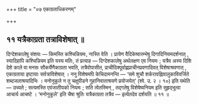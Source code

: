 +++
title = "०७ एकाग्रताधिकरणम्"

+++

## ११ यत्रैकाग्रता तत्राविशेषात् ॥

दिग्देशकालेषु संशयः — किमस्ति कश्चिन्नियमः, नास्ति वेति । प्रायेण वैदिकेष्वारम्भेषु दिगादिनियमदर्शनात् , स्यादिहापि कश्चिन्नियम इति यस्य मतिः, तं प्रत्याह — दिग्देशकालेषु अर्थलक्षण एव नियमः ; यत्रैव अस्य दिशि देशे काले वा मनसः सौकर्येणैकाग्रता भवति, तत्रैवोपासीत, प्राचीदिक्पूर्वाह्णप्राचीनप्रवणादिवत् विशेषाश्रवणात् , एकाग्रताया इष्टायाः सर्वत्राविशेषात् । ननु विशेषमपि केचिदामनन्ति — ‘समे शुचौ शर्करावह्निवालुकाविवर्जिते शब्दजलाश्रयादिभिः । मनोनुकूले न तु चक्षुपीडने गुहानिवाताश्रयणे प्रयोजयेत्’ (श्वे. उ. २ । १०) इति यथेति — उच्यते ; सत्यमस्ति एवंजातीयको नियमः ; सति त्वेतस्मिन् , तद्गतेषु विशेषेष्वनियम इति सुहृद्भूत्वा आचार्य आचष्टे । ‘मनोनुकूले’ इति चैषा श्रुतिः यत्रैकाग्रता तत्रैव — इत्येतदेव दर्शयति ॥ ११ ॥
